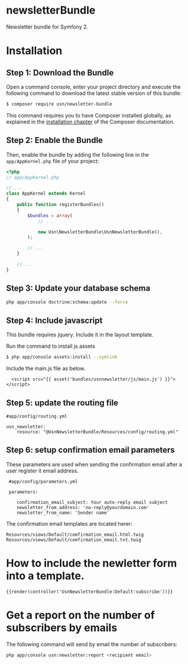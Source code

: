 newsletterBundle
================

Newsletter bundle for Symfony 2.

Installation
============

Step 1: Download the Bundle
---------------------------

Open a command console, enter your project directory and execute the
following command to download the latest stable version of this bundle:

```bash
$ composer require usn/newsletter-bundle
```

This command requires you to have Composer installed globally, as explained
in the [installation chapter](https://getcomposer.org/doc/00-intro.md)
of the Composer documentation.

Step 2: Enable the Bundle
-------------------------

Then, enable the bundle by adding the following line in the `app/AppKernel.php`
file of your project:

```php
<?php
// app/AppKernel.php

// ...
class AppKernel extends Kernel
{
    public function registerBundles()
    {
        $bundles = array(
            // ...

            new Usn\NewsletterBundle\UsnNewsletterBundle(),
        );

        // ...
    }

    // ...
}
```

Step 3: Update your database schema 
-----------------------------------

```bash
php app/console doctrine:schema:update --force
```

Step 4: Include javascript
-------------------------

This bundle requires jquery. Include it in the layout template.

Run the command to install js assets

```bash
$ php app/console assets:install --symlink
```

Include the main.js file as below.

```twig
  <script src="{{ asset('bundles/usnnewsletter/js/main.js') }}"></script>
```

Step 5: update the routing file
-------------------------------

```
#app/config/routing.yml

usn_newsletter:
    resource: "@UsnNewsletterBundle/Resources/config/routing.yml"
```

Step 6: setup confirmation email parameters
-------------------------------------------

These parameters are used when sending the confirmation email after a user register it email address.

```
 #app/config/parameters.yml

 parameters:   
    
    confirmation_email_subject: Your auto-reply email subject
    newsletter_from_address: 'no-reply@yourdomain.com'
    newsletter_from_name: 'Sender name'
```

The confirmation email templates are located herer:

```
Resources/views/Default/comfirmation_email.html.twig
Resources/views/Default/comfirmation_email.txt.twig
```

How to include the newletter form into a template.
==================================================

```twig
{{render(controller('UsnNewsletterBundle:Default:subscribe'))}}
```



Get a report on the number of subscribers by emails
===================================================

The following command will send by email the number of subscribers:
```bash
php app/console usn:newsletter:report <recipient email>
```





